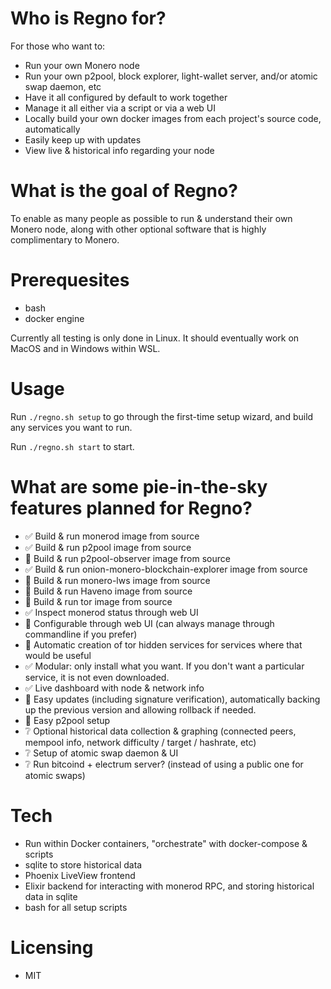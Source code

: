 # Who is Regno for?
For those who want to:
- Run your own Monero node
- Run your own p2pool, block explorer, light-wallet server, and/or atomic swap daemon, etc
- Have it all configured by default to work together
- Manage it all either via a script or via a web UI
- Locally build your own docker images from each project's source code, automatically
- Easily keep up with updates
- View live & historical info regarding your node

# What is the goal of Regno?
To enable as many people as possible to run & understand their own Monero node, along with other optional software that is highly complimentary to Monero.

# Prerequesites
- bash
- docker engine

Currently all testing is only done in Linux. It should eventually work on MacOS and in Windows within WSL.

# Usage
Run `./regno.sh setup` to go through the first-time setup wizard, and build any services you want to run.

Run `./regno.sh start` to start.

# What are some pie-in-the-sky features planned for Regno?
- ✅ Build & run monerod image from source
- ✅ Build & run p2pool image from source
- 🔧 Build & run p2pool-observer image from source
- ✅ Build & run onion-monero-blockchain-explorer image from source
- 🔧 Build & run monero-lws image from source
- 🔧 Build & run Haveno image from source
- 🔧 Build & run tor image from source
- ✅ Inspect monerod status through web UI
- 🔧 Configurable through web UI (can always manage through commandline if you prefer)
- 🔧 Automatic creation of tor hidden services for services where that would be useful
- ✅ Modular: only install what you want. If you don't want a particular service, it is not even downloaded.
- ✅ Live dashboard with node & network info
- 🔧 Easy updates (including signature verification), automatically backing up the previous version and allowing rollback if needed.
- 🔧 Easy p2pool setup
- ❔ Optional historical data collection & graphing (connected peers, mempool info, network difficulty / target / hashrate, etc)
- ❔ Setup of atomic swap daemon & UI
- ❔ Run bitcoind + electrum server? (instead of using a public one for atomic swaps)

# Tech
- Run within Docker containers, "orchestrate" with docker-compose & scripts
- sqlite to store historical data
- Phoenix LiveView frontend
- Elixir backend for interacting with monerod RPC, and storing historical data in sqlite
- bash for all setup scripts

# Licensing
- MIT
